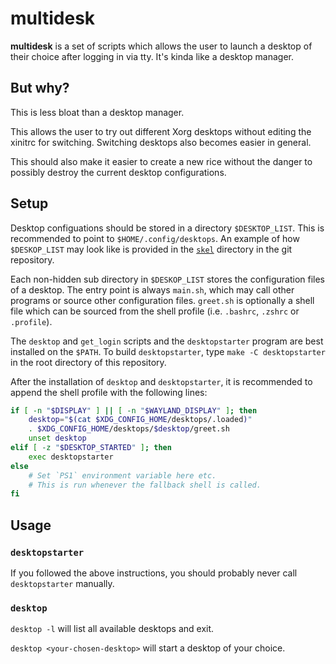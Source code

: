 # multidesk

**multidesk** is a set of scripts which allows the user to launch a desktop of their choice after logging in via tty. It's kinda like a desktop manager.

## But why?

This is less bloat than a desktop manager.

This allows the user to try out different Xorg desktops without editing the xinitrc for switching. Switching desktops also becomes easier in general.

This should also make it easier to create a new rice without the danger to possibly destroy the current desktop configurations.

## Setup

Desktop configuations should be stored in a directory `$DESKTOP_LIST`. This is recommended to point to `$HOME/.config/desktops`. An example of how `$DESKOP_LIST` may look like is provided in the [`skel`](skel/) directory in the git repository.

Each non-hidden sub directory in `$DESKOP_LIST` stores the configuration files of a desktop. The entry point is always `main.sh`, which may call other programs or source other configuration files. `greet.sh` is optionally a shell file which can be sourced from the shell profile (i.e. `.bashrc`, `.zshrc` or `.profile`).

The `desktop` and `get_login` scripts and the `desktopstarter` program are best installed on the `$PATH`. To build `desktopstarter`, type `make -C desktopstarter` in the root directory of this repository.

After the installation of `desktop` and `desktopstarter`, it is recommended to append the shell profile with the following lines:

```bash
if [ -n "$DISPLAY" ] || [ -n "$WAYLAND_DISPLAY" ]; then
	desktop="$(cat $XDG_CONFIG_HOME/desktops/.loaded)"
	. $XDG_CONFIG_HOME/desktops/$desktop/greet.sh
	unset desktop
elif [ -z "$DESKTOP_STARTED" ]; then
	exec desktopstarter
else
	# Set `PS1` environment variable here etc.
	# This is run whenever the fallback shell is called.
fi
```

## Usage

### `desktopstarter`

If you followed the above instructions, you should probably never call `desktopstarter` manually.

### `desktop`

`desktop -l` will list all available desktops and exit.

`desktop <your-chosen-desktop>` will start a desktop of your choice.

